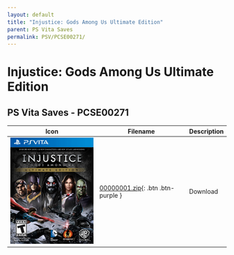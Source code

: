 ```yaml
---
layout: default
title: "Injustice: Gods Among Us Ultimate Edition"
parent: PS Vita Saves
permalink: PSV/PCSE00271/
---
```

# Injustice: Gods Among Us Ultimate Edition

## PS Vita Saves - PCSE00271

| Icon | Filename | Description |
|------|----------|-------------|
| ![Injustice: Gods Among Us Ultimate Edition](icon0.png) | [00000001.zip](00000001.zip){: .btn .btn-purple } | Download  |
